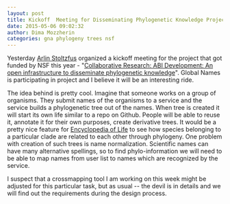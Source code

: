 ```yaml
---
layout: post
title: Kickoff  Meeting for Disseminating Phylogenetic Knowledge Project
date: 2015-05-06 09:02:32
author: Dima Mozzherin
categories: gna phylogeny trees nsf
---
```


Yesterday [Arlin Stoltzfus][arlin] organized a kickoff meeting for the project
that got funded by NSF this year - "[Collaborative Research: ABI Development: An
open infrastructure to disseminate phylogenetic knowledge][grant]". Global Names is
participating in project and I believe it will be an interesting ride.

The idea behind is pretty cool. Imagine that someone works on a group of
organisms.  They submit names of the organisms to a service and the service
builds a phylogenetic tree out of the names. When tree is created it will start
its own life similar to a repo on Github. People will be able to reuse it,
annotate it for their own purposes, create derivative trees. It would be a
pretty nice feature for [Encyclopedia of Life][eol] to see how species
belonging to a particular clade are related to each other through phylogeny.
One problem with creation of such trees is name normalization. Scientific names
can have many alternative spellings, so to find phylo-information we will need
to be able to map names from user list to names which are recognized by the
service.

I suspect that a crossmapping tool I am working on this week might be adjusted
for this particular task, but as usual -- the devil is in details and we will
find out the requirements during the design process.


[arlin]: https://github.com/arlin
[grant]: http://nsf.gov/awardsearch/showAward?AWD_ID=1458572
[eol]: http://eol.org
